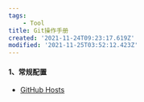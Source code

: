 ```yaml
---
tags: 
    - Tool
title: Git操作手册
created: '2021-11-24T09:23:17.619Z'
modified: '2021-11-25T03:52:12.423Z'
---
```


#### 1、常规配置

* [GitHub Hosts](https://www.jianshu.com/p/1db303f6ee18)
